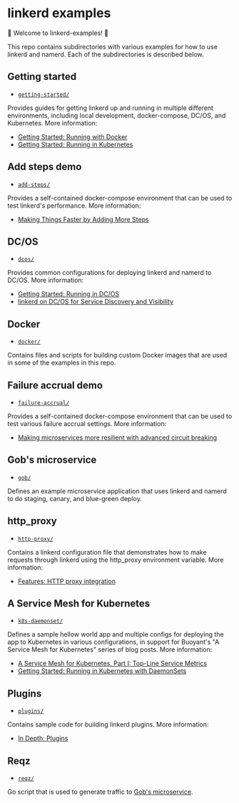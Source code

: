 # linkerd examples

🎈 Welcome to linkerd-examples! 👋

This repo contains subdirectories with various examples for how to use linkerd
and namerd. Each of the subdirectories is described below.

## Getting started

* [`getting-started/`](getting-started/)

Provides guides for getting linkerd up and running in multiple different
environments, including local development, docker-compose, DC/OS, and
Kubernetes. More information:

* [Getting Started: Running with Docker](https://linkerd.io/getting-started/docker/)
* [Getting Started: Running in Kubernetes](https://linkerd.io/getting-started/k8s/)

## Add steps demo

* [`add-steps/`](add-steps/)

Provides a self-contained docker-compose environment that can be used to test
linkerd's performance. More information:

* [Making Things Faster by Adding More Steps](https://blog.buoyant.io/2017/01/31/making-things-faster-by-adding-more-steps/)

## DC/OS

* [`dcos/`](dcos/)

Provides common configurations for deploying linkerd and namerd to DC/OS. More
information:

* [Getting Started: Running in DC/OS](https://linkerd.io/getting-started/dcos/)
* [linkerd on DC/OS for Service Discovery and Visibility](https://blog.buoyant.io/2016/10/10/linkerd-on-dcos-for-service-discovery-and-visibility/)

## Docker

* [`docker/`](docker/)

Contains files and scripts for building custom Docker images that are used in
some of the examples in this repo.

## Failure accrual demo

* [`failure-accrual/`](failure-accrual/)

Provides a self-contained docker-compose environment that can be used to test
various failure accrual settings. More information:

* [Making microservices more resilient with advanced circuit breaking](https://blog.buoyant.io/2017/01/13/making-microservices-more-resilient-with-circuit-breaking/)

## Gob's microservice

* [`gob/`](gob/)

Defines an example microservice application that uses linkerd and namerd to do
staging, canary, and blue-green deploy.

## http_proxy

* [`http-proxy/`](http-proxy/)

Contains a linkerd configuration file that demonstrates how to make requests
through linkerd using the http_proxy environment variable. More information:

* [Features: HTTP proxy integration](https://linkerd.io/features/http-proxy/)

## A Service Mesh for Kubernetes

* [`k8s-daemonset/`](k8s-daemonset/)

Defines a sample hellow world app and multiple configs for deploying the app
to Kubernetes in various configurations, in support for Buoyant's "A Service
Mesh for Kubernetes" series of blog posts. More information:

* [A Service Mesh for Kubernetes, Part I: Top-Line Service Metrics](https://blog.buoyant.io/2016/10/04/a-service-mesh-for-kubernetes-part-i-top-line-service-metrics/)
* [Getting Started: Running in Kubernetes with DaemonSets](https://linkerd.io/getting-started/k8s-daemonset/)

## Plugins

* [`plugins/`](plugins/)

Contains sample code for building linkerd plugins. More information:

* [In Depth: Plugins](https://linkerd.io/in-depth/plugin/)

## Reqz

* [`reqz/`](reqz/)

Go script that is used to generate traffic to [Gob's microservice](gob/).
